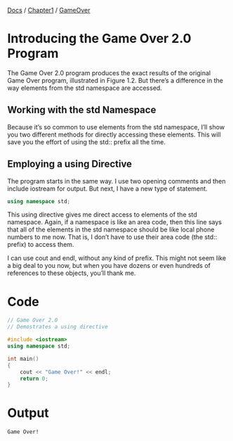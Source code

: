 [Docs](../../../) / [Chapter1](../../) / [GameOver](../)
# Introducing the Game Over 2.0 Program
The Game Over 2.0 program produces the exact results of the original Game Over program, illustrated in Figure 1.2. But there’s a difference in the way elements from the std namespace are accessed.

## Working with the std Namespace
Because it’s so common to use elements from the std namespace, I’ll show you two different methods for directly accessing these elements. This will save you the effort of using the std:: prefix all the time.

## Employing a using Directive
The program starts in the same way. I use two opening comments and then include iostream for output. But next, I have a new type of statement.

```cpp
using namespace std;
```
This using directive gives me direct access to elements of the std namespace. Again, if a namespace is like an area code, then this line says that all of the elements in the std namespace should be like local phone numbers to me now. That is, I don’t have to use their area code (the std:: prefix) to access them.

I can use cout and endl, without any kind of prefix. This might not seem like a big deal to you now, but when you have dozens or even hundreds of references to these objects, you’ll thank me.

# Code
```cpp
// Game Over 2.0
// Demostrates a using directive

#include <iostream>
using namespace std;

int main()
{
    cout << "Game Over!" << endl;
	return 0;
}
```

# Output
```txt
Game Over!
```